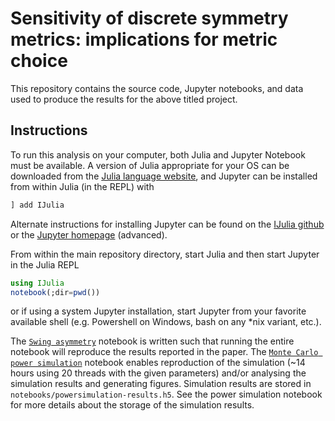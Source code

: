 # Sensitivity of discrete symmetry metrics: implications for metric choice

This repository contains the source code, Jupyter notebooks, and data used to produce the results for the above titled project.

## Instructions

To run this analysis on your computer, both Julia and Jupyter Notebook must be available. A version of Julia appropriate for your OS can be downloaded from the [Julia language website](https://julialang.org/downloads/), and Jupyter can be installed from within Julia (in the REPL) with

```julia
] add IJulia
```

Alternate instructions for installing Jupyter can be found on the [IJulia github](https://github.com/JuliaLang/IJulia.jl) or the [Jupyter homepage](https://jupyter.org/install) (advanced).

From within the main repository directory, start Julia and then start Jupyter in the Julia REPL

```julia
using IJulia
notebook(;dir=pwd())
```

or if using a system Jupyter installation, start Jupyter from your favorite available shell (e.g. Powershell on Windows, bash on any *nix variant, etc.).

The [`Swing asymmetry`](/notebooks/Swing%20asymmetry.ipynb) notebook is written such that running the entire notebook will reproduce the results reported in the paper. The [`Monte Carlo power simulation`](/notebooks/Monte%20Carlo%20power%20simulation.ipynb) notebook enables reproduction of the simulation (~14 hours using 20 threads with the given parameters) and/or analysing the simulation results and generating figures.
Simulation results are stored in `notebooks/powersimulation-results.h5`. See the power simulation notebook for more details about the storage of the simulation results.
